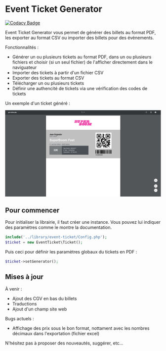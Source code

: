 # Event Ticket Generator

[![Codacy Badge](https://api.codacy.com/project/badge/Grade/fef0bf5b8dcc45449eb09c0d102bad67)](https://www.codacy.com/app/enzo7337/event-tickets-generator?utm_source=github.com&utm_medium=referral&utm_content=Nyzo/event-tickets-generator&utm_campaign=badger)

Event Ticket Generator vous permet de générer des billets au format PDF, les exporter au format CSV ou importer des billets pour des événements.

Fonctionnalités :
- Générer un ou plusieurs tickets au format PDF, dans un ou plusieurs fichiers et choisir (si un seul fichier) de l'afficher directement dans le naviguateur
- Importer des tickets à partir d'un fichier CSV
- Exporter des tickets au format CSV
- Télécharger un ou plusieurs tickets
- Définir une authencité de tickets via une vérification des codes de tickets

Un exemple d'un ticket généré :

![Billet exemple](assets/img/example.PNG?raw=true)

## Pour commencer
Pour initialiser la librairie, il faut créer une instance. Vous pouvez lui indiquer des paramètres comme le montre la documentation.
```php
include('../library/event-ticket/Config.php');
$ticket = new EventTicket\Ticket();
```
Puis ceci pour définir les paramètres globaux du tickets en PDF :
```php
$ticket->setGenerator();
```

## Mises à jour
À venir :
- Ajout des CGV en bas du billets
- Traductions
- Ajout d'un champ site web

Bugs actuels :
- Affichage des prix sous le bon format, nottament avec les nombres décimaux dans l'exportation (fichier excel)

N'hésitez pas à proposer des nouveautés, suggérer, etc...
